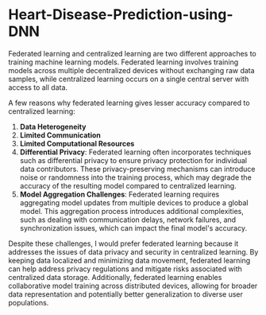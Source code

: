 # Heart-Disease-Prediction-using-DNN

Federated learning and centralized learning are two different approaches to training machine learning models. Federated learning involves training models across multiple decentralized devices without exchanging raw data samples, while centralized learning occurs on a single central server with access to all data.

A few reasons why federated learning gives lesser accuracy compared to centralized learning:

1. **Data Heterogeneity**
2. **Limited Communication**
3. **Limited Computational Resources**
4. **Differential Privacy**: Federated learning often incorporates techniques such as differential privacy to ensure privacy protection for individual data contributors. These privacy-preserving mechanisms can introduce noise or randomness into the training process, which may degrade the accuracy of the resulting model compared to centralized learning.
5. **Model Aggregation Challenges**: Federated learning requires aggregating model updates from multiple devices to produce a global model. This aggregation process introduces additional complexities, such as dealing with communication delays, network failures, and synchronization issues, which can impact the final model's accuracy.

Despite these challenges, I would prefer federated learning because it addresses the issues of data privacy and security in centralized learning. By keeping data localized and minimizing data movement, federated learning can help address privacy regulations and mitigate risks associated with centralized data storage. 
Additionally, federated learning enables collaborative model training across distributed devices, allowing for broader data representation and potentially better generalization to diverse user populations.
